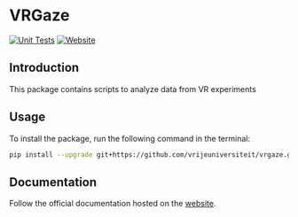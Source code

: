# VRGaze

[![Unit Tests](https://github.com/vrijeuniversiteit/vrgaze/actions/workflows/test.yml/badge.svg)](https://github.com/vrijeuniversiteit/vrgaze/actions/workflows/test.yml) [![Website](https://github.com/vrijeuniversiteit/vrgaze/actions/workflows/website.yml/badge.svg)](https://github.com/vrijeuniversiteit/vrgaze/actions/workflows/website.yml)

## Introduction
This package contains scripts to analyze data from VR experiments

## Usage
To install the package, run the following command in the terminal:

```bash
pip install --upgrade git+https://github.com/vrijeuniversiteit/vrgaze.git
```

## Documentation
Follow the official documentation hosted on the [website](https://vrijeuniversiteit.github.io/vrgaze/).